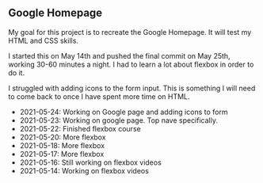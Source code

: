 ## Google Homepage

My goal for this project is to recreate the Google Homepage.  It will test my HTML and CSS skills.  

I started this on May 14th and pushed the final commit on May 25th, working 30-60 minutes a night. I had to learn a lot about flexbox in order to do it.

I struggled with adding icons to the form input.  This is something I will need to come back to once I have spent more time on HTML.

- 2021-05-24: Working on Google page and adding icons to form
- 2021-05-23: Working on google page.  Top nave specifically.
- 2021-05-22: Finished flexbox course
- 2021-05-20: More flexbox
- 2021-05-18: More flexbox
- 2021-05-17: More flexbox
- 2021-05-16: Still working on flexbox videos
- 2021-05-14: Working on flexbox videos
